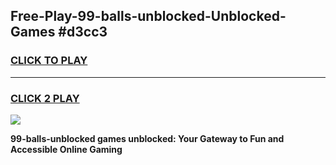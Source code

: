 
## Free-Play-99-balls-unblocked-Unblocked-Games #d3cc3
<h3>
<a href="https://news.freeplayer.one?title=99-balls-unblocked&ref=8M">CLICK TO PLAY</a></h3>
<hr>

<h3>
<a href="https://news.freeplayer.one?title=99-balls-unblocked&ref=8M">CLICK 2 PLAY</a>
  
</h3>

<a href="https://news.freeplayer.one?title=99-balls-unblocked&ref=8M"><img src="https://clearcache.store/games.png"></a>


**99-balls-unblocked games unblocked: Your Gateway to Fun and Accessible Online Gaming**
